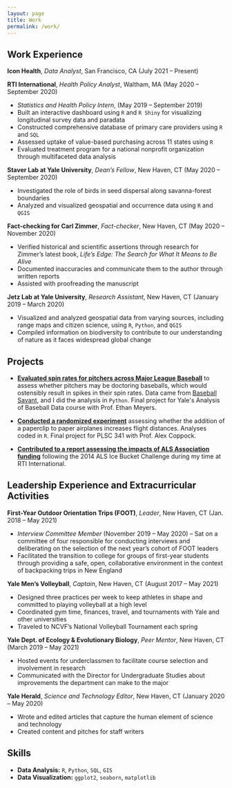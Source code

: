 ```yaml
---
layout: page
title: Work
permalink: /work/
---
```


## Work Experience

**Icon Health**, *Data Analyst*, San Francisco, CA (July 2021 – Present)

**RTI International**, *Health Policy Analyst*, Waltham, MA (May 2020 – September 2020)
* *Statistics and Health Policy Intern*, (May 2019 – September 2019)
* Built an interactive dashboard using `R` and `R Shiny` for visualizing longitudinal survey data and paradata 
* Constructed comprehensive database of primary care providers using `R` and `SQL`
* Assessed uptake of value-based purchasing across 11 states using `R`
* Evaluated treatment program for a national nonprofit organization through multifaceted data analysis

**Staver Lab at Yale University**, *Dean’s Fellow*, New Haven, CT (May 2020 – September 2020)
* Investigated the role of birds in seed dispersal along savanna-forest boundaries
* Analyzed and visualized geospatial and occurrence data using `R` and `QGIS`

**Fact-checking for Carl Zimmer**, *Fact-checker*, New Haven, CT (May 2020 – November 2020)
* Verified historical and scientific assertions through research for Zimmer’s latest book, *Life’s Edge: The Search for What It Means to Be Alive*
* Documented inaccuracies and communicate them to the author through written reports
* Assisted with proofreading the manuscript

**Jetz Lab at Yale University**, *Research Assistant*, New Haven, CT (January 2019 – March 2020)
* Visualized and analyzed geospatial data from varying sources, including range maps and citizen science, using `R`, `Python`, and `QGIS`
* Compiled information on biodiversity to contribute to our understanding of nature as it faces widespread global change

## Projects

* [**Evaluated spin rates for pitchers across Major League Baseball**](https://github.com/krishyfishy/baseball/blob/main/spin_rate_investigation.ipynb) to assess whether pitchers may be doctoring baseballs, which would ostensibly result in spikes in their spin rates. Data came from [Baseball Savant](https://baseballsavant.mlb.com/statcast_search), and I did the analysis in `Python`. Final project for Yale's Analysis of Baseball Data course with Prof. Ethan Meyers. 

* [**Conducted a randomized experiment**](https://github.com/krishyfishy/paper-airplanes) assessing whether the addition of a paperclip to paper airplanes increases flight distances. Analyses coded in `R`. Final project for PLSC 341 with Prof. Alex Coppock.

* [**Contributed to a report assessing the impacts of ALS Association funding**](https://www.als.org/sites/default/files/2020-06/RTI-Report-FINAL.pdf) following the 2014 ALS Ice Bucket Challenge during my time at RTI International.

## Leadership Experience and Extracurricular Activities

**First-Year Outdoor Orientation Trips (FOOT)**, *Leader*, New Haven, CT (Jan. 2018 – May 2021)
* *Interview Committee Member* (November 2019 – May 2020) – Sat on a committee of four responsible for conducting interviews and deliberating on the selection of the next year’s cohort of FOOT leaders
* Facilitated the transition to college for groups of first-year students through providing a safe, open, collaborative environment in the context of backpacking trips in New England

**Yale Men’s Volleyball**, *Captain*, New Haven, CT (August 2017 – May 2021)
* Designed three practices per week to keep athletes in shape and committed to playing volleyball at a high level
* Coordinated gym time, finances, travel, and tournaments with Yale and other universities
* Traveled to NCVF’s National Volleyball Tournament each spring

**Yale Dept. of Ecology & Evolutionary Biology**, *Peer Mentor*, New Haven, CT (March 2019 – May 2021)
* Hosted events for underclassmen to facilitate course selection and involvement in research
* Communicated with the Director for Undergraduate Studies about improvements the department can make to the major

**Yale Herald**, *Science and Technology Editor*, New Haven, CT (January 2020 – May 2020)
* Wrote and edited articles that capture the human element of science and technology
* Created content and pitches for staff writers

## Skills

* **Data Analysis:** `R`, `Python`, `SQL`, `GIS`
* **Data Visualization:** `ggplot2`, `seaborn`, `matplotlib`
